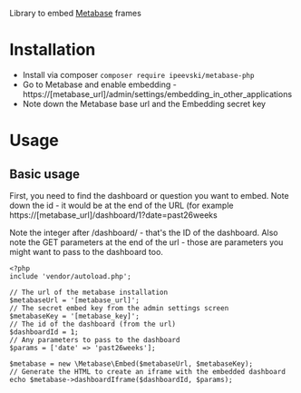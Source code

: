 Library to embed [Metabase](http://www.metabase.com/) frames

# Installation
- Install via composer
`composer require ipeevski/metabase-php`
- Go to Metabase and enable embedding - https://[metabase_url]/admin/settings/embedding_in_other_applications
- Note down the Metabase base url and the Embedding secret key

# Usage
## Basic usage

First, you need to find the dashboard or question you want to embed. Note down the id - it would be at the end of the URL (for example https://[metabase_url]/dashboard/1?date=past26weeks

Note the integer after /dashboard/ - that's the ID of the dashboard.
Also note the GET parameters at the end of the url - those are parameters you might want to pass to the dashboard too.


```
<?php
include 'vendor/autoload.php';

// The url of the metabase installation
$metabaseUrl = '[metabase_url]';
// The secret embed key from the admin settings screen
$metabaseKey = '[metabase_key]';
// The id of the dashboard (from the url)
$dashboardId = 1;
// Any parameters to pass to the dashboard
$params = ['date' => 'past26weeks'];

$metabase = new \Metabase\Embed($metabaseUrl, $metabaseKey);
// Generate the HTML to create an iframe with the embedded dashboard
echo $metabase->dashboardIframe($dashboardId, $params);
```
